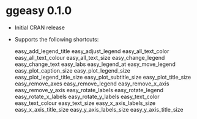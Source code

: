 # ggeasy 0.1.0

* Initial CRAN release
* Supports the following shortcuts:

   easy_add_legend_title
   easy_adjust_legend
   easy_all_text_color
   easy_all_text_colour
   easy_all_text_size
   easy_change_legend
   easy_change_text
   easy_labs
   easy_legend_at
   easy_move_legend
   easy_plot_caption_size
   easy_plot_legend_size
   easy_plot_legend_title_size
   easy_plot_subtitle_size
   easy_plot_title_size
   easy_remove_axes
   easy_remove_legend
   easy_remove_x_axis
   easy_remove_y_axis
   easy_rotate_labels
   easy_rotate_legend
   easy_rotate_x_labels
   easy_rotate_y_labels
   easy_text_color
   easy_text_colour
   easy_text_size
   easy_x_axis_labels_size
   easy_x_axis_title_size
   easy_y_axis_labels_size
   easy_y_axis_title_size

